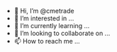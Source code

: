 - 👋 Hi, I’m @cmetrade
- 👀 I’m interested in ...
- 🌱 I’m currently learning ...
- 💞️ I’m looking to collaborate on ...
- 📫 How to reach me ...

<!---
cmetrade/cmetrade is a ✨ special ✨ repository because its `README.md` (this file) appears on your GitHub profile.
You can click the Preview link to take a look at your changes.
--->
